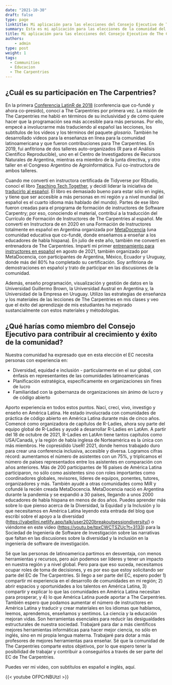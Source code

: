 ```yaml
---
date: "2021-10-30"
draft: false
type: page
linktitle: Mi aplicación para las elecciones del Consejo Ejecutivo de The Capentries 2021
summary: Esta es mi aplicación para las elecciones de la comunidad del Consejo Ejecutivo de The Capentries 2021
title: Mi aplicación para las elecciones del Consejo Ejecutivo de The Capentries 2021
authors: 
    - admin
type: post
weight: 1
tags: 
  - Communities
  - Educacion
  - The Carpentries
---
```


## ¿Cuál es su participación en The Carpentries?

En la primera [Conferencia LatinR de 2018](https://latin-r.com/) (conferencia que co-fundé y ahora co-presido), conocí a The Carpentries por primera vez. La misión de The Carpentries me habló en términos de su inclusividad y de cómo quiere hacer que la programación sea más accesible para más personas. Por ello, empecé a involucrarme más traduciendo al español las lecciones, los subtítulos de los vídeos y los términos del paquete _glosario_. También he desarrollado videos para la enseñanza en línea para la comunidad latinoamericana y que fueron contribuciones para The Carpentries. En 2019, fui anfitriona de dos talleres auto-organizados (R para el Análisis Científico Reproducible), uno en el Centro de Investigadores de Recursos Naturales de Argentina, mientras era miembro de la junta directiva, y otro taller en el Congreso Argentino de Agroinformática. Fui co-instructora de ambos talleres.

Cuando me convertí en instructora certificada de Tidyverse por RStudio, conocí el libro [Teaching Tech Together](https://teachtogether.tech/en/), y decidí liderar la iniciativa de [traducirlo al español](https://teachtogether.tech/es/index.html). El libro es demasiado bueno para estar sólo en inglés, y tiene que ser accesible a más personas en mi región y a nivel mundial (el español es el cuarto idioma más hablado del mundo). Partes de ese libro fueron creadas para el programa de formación de instructores de Software Carpentry; por eso, conociendo el material, contribuí a la traducción del Currículo de Formación de Instructores de The Carpentries al español. Me convertí en Instructora de en 2020 en una Formación de Instructores totalmente en español en Argentina organizada por [MetaDocencia](https://www.metadocencia.org/) (una comunidad educativa que co-fundé, donde enseñamos a enseñar a los educadores de habla hispana). En julio de este año, también me convertí en entrenadora de The Carpentries. Impartí mi primer [entrenamiento para instructores en español](https://paocorrales.github.io/2021-08-14-ttt-online-spanish/) en agosto de 2021, también organizado por MetaDocencia, con participantes de Argentina, México, Ecuador y Uruguay, donde más del 80% ha completado su certificación. Soy anfitriona de demostraciones en español y trato de participar en las discusiones de la comunidad.

Además, enseño programación, visualización y gestión de datos en la Universidad Guillermo Brown, la Universidad Austral en Argentina y, la Universidad de la Empresa en Uruguay. Utilizo las estrategias de enseñanza y los materiales de las lecciones de The Carpentries en mis clases y veo que el éxito del aprendizaje de mis estudiantes ha mejorado sustancialmente con estos materiales y métodologías.


## ¿Qué harías como miembro del Consejo Ejecutivo para contribuir al crecimiento y éxito de la comunidad?

Nuestra comunidad ha expresado que en esta elección el EC necesita personas con experiencia en:

  * Diversidad, equidad e inclusión - particularmente en el sur global, con énfasis en representantes de las comunidades latinoamericanas
  * Planificación estratégica, específicamente en organizaciones sin fines de lucro
  * Familiaridad con la gobernanza de organizaciones sin ánimo de lucro y de código abierto

Aporto experiencia en todos estos puntos. Nací, crecí, vivo, investigo y enseño en América Latina. He estado involucrada con comunidades de práctica de código abierto en América Latina durante más de cinco años. Comencé como organizadora de capítulos de R-Ladies, ahora soy parte del equipo global de R-Ladies y ayudé a desarrollar R-Ladies en LatAm. A partir del 18 de octubre de 2021, R-Ladies en LatAm tiene tantos capítulos como USA/Canadá, y la región de habla inglesa de Norteamérica es la única con más miembros. He copresidido UseR! 2021, donde hemos trabajado duro para crear una conferencia inclusiva, accesible y diversa. Logramos cifras récord: aumentamos el número de asistentes con un 75%, y triplicamos el número de países representados entre los asistentes en comparación con años anteriores. Más de 200 participantes de 16 países de América Latina participaron, no sólo como asistentes sino con roles importantes como coordinadores globales, revisores, líderes de equipos, ponentes, tutores, organizadores y más. También ayudé a otras comunidades como MiR y cofundé la recién creada MetaDocencia. MetaDocencia nació en Argentina durante la pandemia y se expandió a 30 países, llegando a unos 2000 educadores de habla hispana en menos de dos años. Puedes aprender más sobre lo que pienso acerca de la Diversidad, la Equidad y la Inclusión y lo que necesitamos en América Latina leyendo esta entrada del blog que escribí sobre el apoyo a la diversidad (https://yabellini.netlify.app/talk/user2020breakoutsessiondiversity/) o viéndome en este video (https://youtu.be/tpxCWCTSZUc?t=3133) para la Sociedad de Ingeniería de Software de Investigación sobre las narrativas que faltan en las discusiones sobre la diversidad y la inclusión en la ingeniería de software de investigación.

Sé que las personas de latinoamerica partimos en desventaja, con menos herramientas y recursos, pero aún podemos ser líderes y tener un impacto en nuestra región y a nivel global. Pero para que eso suceda, necesitamos ocupar roles de toma de decisiones, y es por eso que estoy solicitando ser parte del EC de The Carpentries. Si llego a ser parte del EC, espero poder 1) compartir mi experiencia en el desarrollo de comunidades en mi región; 2) abrir espacios y oportunidades a los talentos en América Latina, 3) compartir y explicar lo que las comunidades en América Latina necesitan para prosperar, y 4) lo que América Latina puede aportar a The Carpentries. También espero que podamos aumentar el número de instructores en América Latina y traducir y crear materiales en los idiomas que hablamos, leemos, aprendemos, enseñamos y sentimos. La ciencia y la educación mejoran vidas. Son herramientas esenciales para reducir las desigualdades estructurales de nuestra sociedad. Trabajaré para dar a más científicos mejores herramientas informáticas para hacer mejor ciencia, no sólo en inglés, sino en mi propia lengua materna. Trabajaré para dotar a más profesores de mejores herramientas para enseñar. Sé que la comunidad de The Carpentries comparte estos objetivos, por lo que espero tener la posibilidad de trabajar y contribuir a conseguirlos a través de ser parte del EC de The Carpentries.

Puedes ver mi video, con subtítulos en español e inglés, aquí.


{{< youtube OFPCrNBUtzI >}}